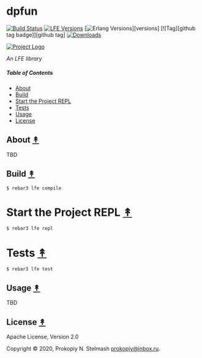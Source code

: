 # dpfun

[![Build Status][travis badge]][travis]
[![LFE Versions][lfe badge]][lfe]
[![Erlang Versions][erlang badge]][versions]
[![Tag][github tag badge]][github tag]
[![Downloads][hex downloads]][hex package]

[![Project Logo][logo]][logo-large]

*An LFE library*

##### Table of Contents

* [About](#about-)
* [Build](#build-)
* [Start the Project REPL](#start-the-repl-)
* [Tests](#tests-)
* [Usage](#usage-)
* [License](#license-)

## About [&#x219F;](#table-of-contents)

TBD

## Build [&#x219F;](#table-of-contents)

```shell
$ rebar3 lfe compile
```

# Start the Project REPL [&#x219F;](#table-of-contents)

```shell
$ rebar3 lfe repl
```

# Tests [&#x219F;](#table-of-contents)

```shell
$ rebar3 lfe test
```

## Usage [&#x219F;](#table-of-contents)

TBD

## License [&#x219F;](#table-of-contents)

Apache License, Version 2.0

Copyright © 2020, Prokopiy N. Stelmash <prokopiy@inbox.ru>.

<!-- Named page links below: /-->

[logo]: https://avatars1.githubusercontent.com/u/3434967?s=250
[logo-large]: https://avatars1.githubusercontent.com/u/3434967
[github]: https://github.com/ORG/dpfun
[gitlab]: https://gitlab.com/ORG/dpfun
[travis]: https://travis-ci.org/ORG/dpfun
[travis badge]: https://img.shields.io/travis/ORG/dpfun.svg
[gh-actions-badge]: https://github.com/ORG/dpfun/workflows/Go/badge.svg
[gh-actions]: https://github.com/ORG/dpfun/actions
[lfe]: https://github.com/rvirding/lfe
[lfe badge]: https://img.shields.io/badge/lfe-1.3.0-blue.svg
[erlang badge]: https://img.shields.io/badge/erlang-19%20to%2023-blue.svg
[version]: https://github.com/ORG/dpfun/blob/master/.travis.yml
[github tags]: https://github.com/ORG/dpfun/tags
[github tags badge]: https://img.shields.io/github/tag/ORG/dpfun.svg
[github downloads]: https://img.shields.io/github/downloads/ORG/dpfun/total.svg
[hex badge]: https://img.shields.io/hexpm/v/dpfun.svg?maxAge=2592000
[hex package]: https://hex.pm/packages/dpfun
[hex downloads]: https://img.shields.io/hexpm/dt/dpfun.svg
